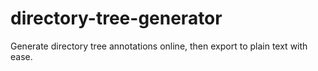 # directory-tree-generator
Generate directory tree annotations online, then export to plain text with ease.

